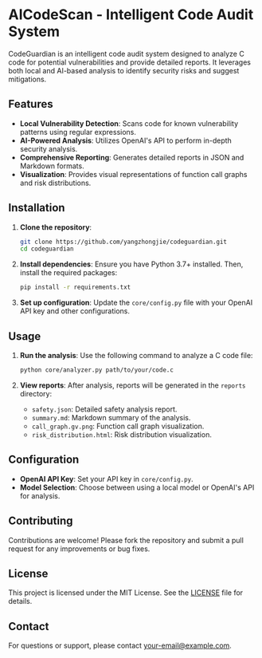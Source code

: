 # AICodeScan - Intelligent Code Audit System

CodeGuardian is an intelligent code audit system designed to analyze C code for potential vulnerabilities and provide detailed reports. It leverages both local and AI-based analysis to identify security risks and suggest mitigations.

## Features

- **Local Vulnerability Detection**: Scans code for known vulnerability patterns using regular expressions.
- **AI-Powered Analysis**: Utilizes OpenAI's API to perform in-depth security analysis.
- **Comprehensive Reporting**: Generates detailed reports in JSON and Markdown formats.
- **Visualization**: Provides visual representations of function call graphs and risk distributions.

## Installation

1. **Clone the repository**:
   ```bash
   git clone https://github.com/yangzhongjie/codeguardian.git
   cd codeguardian
   ```

2. **Install dependencies**:
   Ensure you have Python 3.7+ installed. Then, install the required packages:
   ```bash
   pip install -r requirements.txt
   ```

3. **Set up configuration**:
   Update the `core/config.py` file with your OpenAI API key and other configurations.

## Usage

1. **Run the analysis**:
   Use the following command to analyze a C code file:
   ```bash
   python core/analyzer.py path/to/your/code.c
   ```

2. **View reports**:
   After analysis, reports will be generated in the `reports` directory:
   - `safety.json`: Detailed safety analysis report.
   - `summary.md`: Markdown summary of the analysis.
   - `call_graph.gv.png`: Function call graph visualization.
   - `risk_distribution.html`: Risk distribution visualization.

## Configuration

- **OpenAI API Key**: Set your API key in `core/config.py`.
- **Model Selection**: Choose between using a local model or OpenAI's API for analysis.

## Contributing

Contributions are welcome! Please fork the repository and submit a pull request for any improvements or bug fixes.

## License

This project is licensed under the MIT License. See the [LICENSE](LICENSE) file for details.

## Contact

For questions or support, please contact [your-email@example.com](mailto:your-email@example.com).
